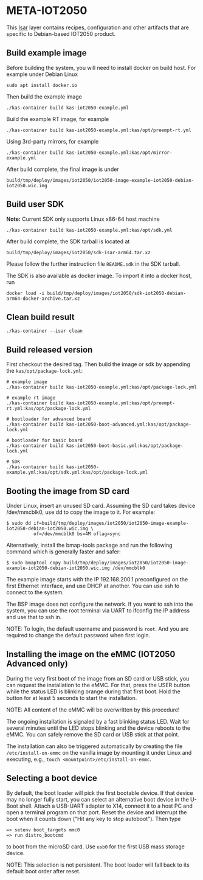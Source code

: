 # META-IOT2050

This [Isar](https://github.com/ilbers/isar) layer contains recipes,
configuration and other artifacts that are specific to  Debian-based
IOT2050 product.

## Build example image

Before building the system, you will need to install docker on build host.
For example under Debian Linux

```shell
sudo apt install docker.io
```

Then build the example image

```shell
./kas-container build kas-iot2050-example.yml
```

Build the example RT image, for example

```shell
./kas-container build kas-iot2050-example.yml:kas/opt/preempt-rt.yml
```

Using 3rd-party mirrors, for example

```shell
./kas-container build kas-iot2050-example.yml:kas/opt/mirror-example.yml
```

After build complete, the final image is under

```text
build/tmp/deploy/images/iot2050/iot2050-image-example-iot2050-debian-iot2050.wic.img
```

## Build user SDK
>>>
**Note:** Current SDK only supports Linux x86-64 host machine
>>>

```shell
./kas-container build kas-iot2050-example.yml:kas/opt/sdk.yml
```

After build complete, the SDK tarball is located at

```text
build/tmp/deploy/images/iot2050/sdk-isar-arm64.tar.xz
```

Please follow the further instruction file `README.sdk` in the SDK tarball.

The SDK is also available as docker image. To import it into a docker host, run

```shell
docker load -i build/tmp/deploy/images/iot2050/sdk-iot2050-debian-arm64-docker-archive.tar.xz
```

## Clean build result

```shell
./kas-container --isar clean
```

## Build released version

First checkout the desired tag. Then build the image or sdk by appending the `kas/opt/package-lock.yml`:

```shell
# example image
./kas-container build kas-iot2050-example.yml:kas/opt/package-lock.yml

# example rt image
./kas-container build kas-iot2050-example.yml:kas/opt/preempt-rt.yml:kas/opt/package-lock.yml

# bootloader for advanced board
./kas-container build kas-iot2050-boot-advanced.yml:kas/opt/package-lock.yml

# bootloader for basic board
./kas-container build kas-iot2050-boot-basic.yml:kas/opt/package-lock.yml

# SDK
./kas-container build kas-iot2050-example.yml:kas/opt/sdk.yml:kas/opt/package-lock.yml
```

## Booting the image from SD card

Under Linux, insert an unused SD card. Assuming the SD card takes device
/dev/mmcblk0, use dd to copy the image to it. For example:

```shell
$ sudo dd if=build/tmp/deploy/images/iot2050/iot2050-image-example-iot2050-debian-iot2050.wic.img \
          of=/dev/mmcblk0 bs=4M oflag=sync
```

Alternatively, install the bmap-tools package and run the following command which is generally faster and safer:

```shell
$ sudo bmaptool copy build/tmp/deploy/images/iot2050/iot2050-image-example-iot2050-debian-iot2050.wic.img /dev/mmcblk0
```

The example image starts with the IP 192.168.200.1 preconfigured on the first
Ethernet interface, and use DHCP at another. You can use ssh to connect to the system.

The BSP image does not configure the network. If you want to ssh into the
system, you can use the root terminal via UART to ifconfig the IP address and
use that to ssh in.

NOTE: To login, the default username and password is `root`.
And you are required to change the default password when first login.

## Installing the image on the eMMC (IOT2050 Advanced only)

During the very first boot of the image from an SD card or USB stick, you can
request the installation to the eMMC. For that, press the USER button while
the status LED is blinking orange during that first boot. Hold the button for
at least 5 seconds to start the installation.

NOTE: All content of the eMMC will be overwritten by this procedure!

The ongoing installation is signaled by a fast blinking status LED. Wait for
several minutes until the LED stops blinking and the device reboots to the
eMMC. You can safely remove the SD card or USB stick at that point.

The installation can also be triggered automatically by creating the file
`/etc/install-on-emmc` on the vanilla image by mounting it under Linux and
executing, e.g., `touch <mountpoint>/etc/install-on-emmc`.

## Selecting a boot device

By default, the boot loader will pick the first bootable device. If that device
may no longer fully start, you can select an alternative boot device in the
U-Boot shell. Attach a USB-UART adapter to X14, connect it to a host PC and
open a terminal program on that port. Reset the device and interrupt the boot
when it counts down ("Hit any key to stop autoboot"). Then type

```shell
=> setenv boot_targets mmc0
=> run distro_bootcmd
```

to boot from the microSD card. Use `usb0` for the first USB mass storage
device.

NOTE: This selection is not persistent. The boot loader will fall back to its
default boot order after reset.
